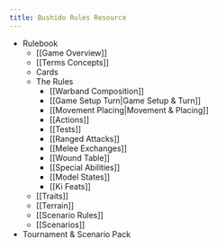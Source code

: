 ```yaml
---
title: Bushido Rules Resource
---
```

- Rulebook
	- [[Game Overview]]
	- [[Terms Concepts]]
	- Cards
	- The Rules
		- [[Warband Composition]]
		- [[Game Setup Turn|Game Setup & Turn]]
		- [[Movement Placing|Movement & Placing]]
		- [[Actions]]
		- [[Tests]]
		- [[Ranged Attacks]]
		- [[Melee Exchanges]]
		- [[Wound Table]]
		- [[Special Abilities]]
		- [[Model States]]
		- [[Ki Feats]]
	- [[Traits]]
	- [[Terrain]]
	- [[Scenario Rules]]
	- [[Scenarios]]
- Tournament & Scenario Pack